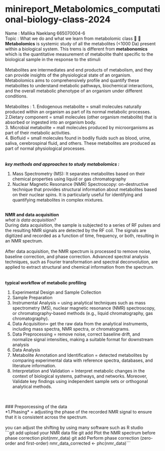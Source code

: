 # minireport_Metabolomics_computational-biology-class-2024
Name : Mallika Naeklang 665070004-6
<br>Topic : What we do and what we learn from metabolomic class :book: 
:open_book:
<br> **Metabolomics** is systemic study of all the metabolites (<1000 Da) present within a biological system. This trems is different from **metabonomics** which is the quantitative measurement of metabolite thaht specific to the biological sample in the response to the stimuli
<br>
<br>
Metabolites are intermediates and end products of metabolism, and they can provide insights of the physiological state of an organism. Metabolomics aims to comprehensively profile and quantify these metabolites to understand metabolic pathways, biochemical interactions, and the overall metabolic phenotype of an organism under different conditions.
<br>
<br>
Metabolites :   1. Endogenous metabolite = small molecules naturally produced within an organism as part of its normal metabolic processes.<br>
2.Dietary component = small molecules (other organism metabolite) that is absorbed or ingested into an organism body.<br>
3. Microbial metabolite = mall molecules produced by microorganisms as part of their metabolic activities. <br>
4. Biofluid = small molecules found in bodily fluids such as blood, urine, saliva, cerebrospinal fluid, and others. These metabolites are produced as part of normal physiological processes.<br>
<br>
<br>***key methods and approaches to study metabolomics :***<br>
1. Mass Spectrometry (MS):  It separates metabolites based on their chemical properties using liquid or gas chromatography<br>
2. Nuclear Magnetic Resonance (NMR) Spectroscopy: on-destructive technique that provides structural information about metabolites based on their nuclear spins. It is particularly useful for identifying and quantifying metabolites in complex mixtures.<br>

<br>**NMR and data acquisition**
<br>*what is data acquisition?* <br>
During data acquisition, the sample is subjected to a series of RF pulses and the resulting NMR signals are detected by the RF coil. The signals are digitized and recorded as a function of time, frequency, or both, resulting in an NMR spectrum.
<br>
<br>
After data acquisition, the NMR spectrum is processed to remove noise, baseline correction, and phase correction. Advanced spectral analysis techniques, such as Fourier transformation and spectral deconvolution, are applied to extract structural and chemical information from the spectrum.
<br>
<br>
<br>**typical workflow of metabolic profiling**
<br>
1. Experimental Design and Sample Collection <br>
2. Sample Preparation <br>
3. Instrumental Analysis = using analytical techniques such as mass spectrometry (MS), nuclear magnetic resonance (NMR) spectroscopy, or chromatography-based methods (e.g., liquid chromatography, gas chromatography). <br>
4. Data Acquisition= get the raw data from the analytical instruments, including mass spectra, NMR spectra, or chromatograms.<br>
5. Data Preprocessing = remove noise, correct baseline drift, and normalize signal intensities, making a suitable format for downstream analysis<br>
6. Data Analysis <br>
7. Metabolite Annotation and Identification = detected metabolites by comparing experimental data with reference spectra, databases, and literature information. <br>
8. Interpretation and Validation = Interpret metabolic changes in the context of biological systems, pathways, and networks. Moreover, Validate key findings using independent sample sets or orthogonal analytical methods.<br>
<br>
<br>
### Preporcessing of the data <br>
*1.Phasing* =  adjusting the phase of the recorded NMR signal to ensure that it is consistent across the spectrum. 
<br>
<br>
you can adjust the shifting by using many software such as R studio<br>
```git add upload your NMR data file
git add Plot the NMR spectrum before phase correction
plot(nmr_data)
git add Perform phase correction (zero-order and first-order)
nmr_data_corrected <- phc(nmr_data)```
<br>
<br>


